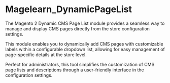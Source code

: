 # Magelearn_DynamicPageList
The Magento 2 Dynamic CMS Page List module provides a seamless way to manage and display CMS pages directly from the store configuration settings.

This module enables you to dynamically add CMS pages with customizable labels within a configurable dropdown list, allowing for easy management of page-specific details at the store level.

Perfect for administrators, this tool simplifies the customization of CMS page lists and descriptions through a user-friendly interface in the configuration settings.
